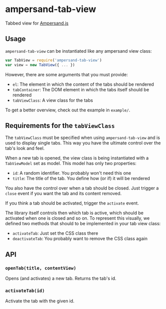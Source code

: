 # ampersand-tab-view

Tabbed view for [Ampersand.js](http://ampersandjs.com)

## Usage

`ampersand-tab-view` can be instantiated like any ampersand view class:
```javascript
var TabView = require('ampersand-tab-view')
var view = new TabView({ ... })
```

However, there are some arguments that you must provide:
- `el`: The element in which the content of the tabs should be rendered
- `tabContainer`: The DOM element in which the tabs itself should be rendered
- `tabViewClass`: A view class for the tabs

To get a better overview, check out the example in `example/`.

## Requirements for the `tabViewClass`

The `tabViewClass` must be specified when using `ampersand-tab-view` and is used
to display single tabs. This way you have the ultimate control over the tab's
look and feel.

When a new tab is opened, the view class is being instantiated with a
`TabViewModel` set as model. This model has only two properties:
- `id`: A random identifier. You probably won't need this one
- `title`: The title of the tab. You define how (or if) it will be rendered

You also have the control over when a tab should be closed. Just trigger a
`close` event if you want the tab and its content removed.

If you think a tab should be activated, trigger the `activate` event.

The library itself controls then which tab is active, which should be activated
when one is closed and so on. To represent this visually, we defined two methods
that should to be implemented in your tab view class:
- `activateTab`: Just set the CSS class there
- `deactivateTab`: You probably want to remove the CSS class again

## API

### `openTab(title, contentView)`

Opens (and activates) a new tab. Returns the tab's id.

### `activateTab(id)`

Activate the tab with the given id.
